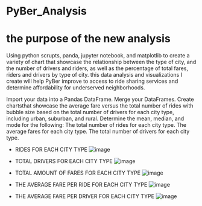 # PyBer_Analysis


# the purpose of the new analysis

Using python scrupts, panda, jupyter notebook, and matplotlib to create a variety of chart that showcase the relationship between the type of city, and the number of drivers and riders, as well as the percentage of total fares, riders and drivers by type of city. this data analysis and visualizations I create will help PyBer improve to access to ride sharing services and determine affordability for underserved neighborhoods.
 
Import your data into a Pandas DataFrame.
Merge your DataFrames.
Create chartsthat showcase the average fare versus the total number of rides with bubble size based on the total number of drivers for each city type, including urban, suburban, and rural.
Determine the mean, median, and mode for the following:
The total number of rides for each city type.
The average fares for each city type.
The total number of drivers for each city type.

* RIDES FOR EACH CITY TYPE
![image](https://user-images.githubusercontent.com/105985796/177678265-e1890dfa-dbcd-43f1-9ea0-0edba365e93e.png)

* TOTAL DRIVERS FOR EACH CITY TYPE
![image](https://user-images.githubusercontent.com/105985796/177678415-f36bece1-2f3b-49f9-af22-ed5c48d8a169.png)

* TOTAL AMOUNT OF FARES FOR EACH CITY TYPE
![image](https://user-images.githubusercontent.com/105985796/177678751-d11b3869-9264-40b4-a3d5-7311811884ae.png)

* THE AVERAGE FARE PER RIDE FOR EACH CITY TYPE
![image](https://user-images.githubusercontent.com/105985796/177678946-1914c2de-e0b1-4d0c-b119-cc0305fd9813.png)

* THE AVERAGE FARE PER DRIVER FOR EACH CITY TYPE
![image](https://user-images.githubusercontent.com/105985796/177679048-95abe86a-75a3-456a-ab2c-7b6788c29aa3.png)


